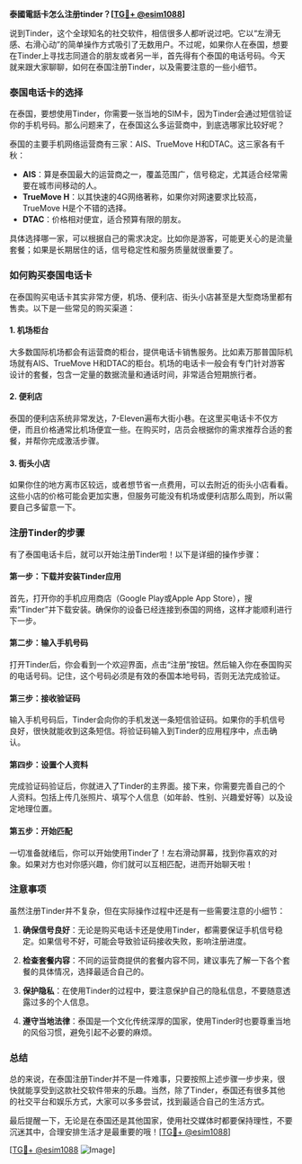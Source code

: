 **泰國電話卡怎么注册tinder？[[TG💪+ @esim1088](https://t.me/s/esim1088)]**

说到Tinder，这个全球知名的社交软件，相信很多人都听说过吧。它以“左滑无感、右滑心动”的简单操作方式吸引了无数用户。不过呢，如果你人在泰国，想要在Tinder上寻找志同道合的朋友或者另一半，首先得有个泰国的电话号码。今天就来跟大家聊聊，如何在泰国注册Tinder，以及需要注意的一些小细节。

### 泰国电话卡的选择

在泰国，要想使用Tinder，你需要一张当地的SIM卡，因为Tinder会通过短信验证你的手机号码。那么问题来了，在泰国这么多运营商中，到底选哪家比较好呢？

泰国的主要手机网络运营商有三家：AIS、TrueMove H和DTAC。这三家各有千秋：

- **AIS**：算是泰国最大的运营商之一，覆盖范围广，信号稳定，尤其适合经常需要在城市间移动的人。
- **TrueMove H**：以其快速的4G网络著称，如果你对网速要求比较高，TrueMove H是个不错的选择。
- **DTAC**：价格相对便宜，适合预算有限的朋友。

具体选择哪一家，可以根据自己的需求决定。比如你是游客，可能更关心的是流量套餐；如果是长期居住的话，信号稳定性和服务质量就很重要了。

### 如何购买泰国电话卡

在泰国购买电话卡其实非常方便，机场、便利店、街头小店甚至是大型商场里都有售卖。以下是一些常见的购买渠道：

#### 1. 机场柜台
大多数国际机场都会有运营商的柜台，提供电话卡销售服务。比如素万那普国际机场就有AIS、TrueMove H和DTAC的柜台。机场的电话卡一般会有专门针对游客设计的套餐，包含一定量的数据流量和通话时间，非常适合短期旅行者。

#### 2. 便利店
泰国的便利店系统非常发达，7-Eleven遍布大街小巷。在这里买电话卡不仅方便，而且价格通常比机场便宜一些。在购买时，店员会根据你的需求推荐合适的套餐，并帮你完成激活步骤。

#### 3. 街头小店
如果你住的地方离市区较远，或者想节省一点费用，可以去附近的街头小店看看。这些小店的价格可能会更加实惠，但服务可能没有机场或便利店那么周到，所以需要自己多留意一下。

### 注册Tinder的步骤

有了泰国电话卡后，就可以开始注册Tinder啦！以下是详细的操作步骤：

#### 第一步：下载并安装Tinder应用
首先，打开你的手机应用商店（Google Play或Apple App Store），搜索“Tinder”并下载安装。确保你的设备已经连接到泰国的网络，这样才能顺利进行下一步。

#### 第二步：输入手机号码
打开Tinder后，你会看到一个欢迎界面，点击“注册”按钮。然后输入你在泰国购买的电话号码。记住，这个号码必须是有效的泰国本地号码，否则无法完成验证。

#### 第三步：接收验证码
输入手机号码后，Tinder会向你的手机发送一条短信验证码。如果你的手机信号良好，很快就能收到这条短信。将验证码输入到Tinder的应用程序中，点击确认。

#### 第四步：设置个人资料
完成验证码验证后，你就进入了Tinder的主界面。接下来，你需要完善自己的个人资料。包括上传几张照片、填写个人信息（如年龄、性别、兴趣爱好等）以及设定地理位置。

#### 第五步：开始匹配
一切准备就绪后，你可以开始使用Tinder了！左右滑动屏幕，找到你喜欢的对象。如果对方也对你感兴趣，你们就可以互相匹配，进而开始聊天啦！

### 注意事项

虽然注册Tinder并不复杂，但在实际操作过程中还是有一些需要注意的小细节：

1. **确保信号良好**：无论是购买电话卡还是使用Tinder，都需要保证手机信号稳定。如果信号不好，可能会导致验证码接收失败，影响注册进度。

2. **检查套餐内容**：不同的运营商提供的套餐内容不同，建议事先了解一下各个套餐的具体情况，选择最适合自己的。

3. **保护隐私**：在使用Tinder的过程中，要注意保护自己的隐私信息，不要随意透露过多的个人信息。

4. **遵守当地法律**：泰国是一个文化传统深厚的国家，使用Tinder时也要尊重当地的风俗习惯，避免引起不必要的麻烦。

### 总结

总的来说，在泰国注册Tinder并不是一件难事，只要按照上述步骤一步步来，很快就能享受到这款社交软件带来的乐趣。当然，除了Tinder，泰国还有很多其他的社交平台和娱乐方式，大家可以多多尝试，找到最适合自己的生活方式。

最后提醒一下，无论是在泰国还是其他国家，使用社交媒体时都要保持理性，不要沉迷其中，合理安排生活才是最重要的哦！[[TG💪+ @esim1088](https://t.me/s/esim1088)] 

[[TG💪+ @esim1088](https://t.me/s/esim1088) ![Image](https://i.postimg.cc/4NQfJmqS/Snipaste-2025-05-13-00-14-12.png)]